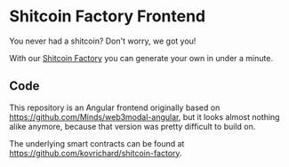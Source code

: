 # Shitcoin Factory Frontend

You never had a shitcoin? Don't worry, we got you!

With our [Shitcoin Factory](https://www.shitcoinfactory.com/) you can generate your own in under a minute.

## Code

This repository is an Angular frontend originally based on https://github.com/Minds/web3modal-angular, but it looks almost nothing alike anymore, because that version was pretty difficult to build on.

The underlying smart contracts can be found at https://github.com/kovrichard/shitcoin-factory.
